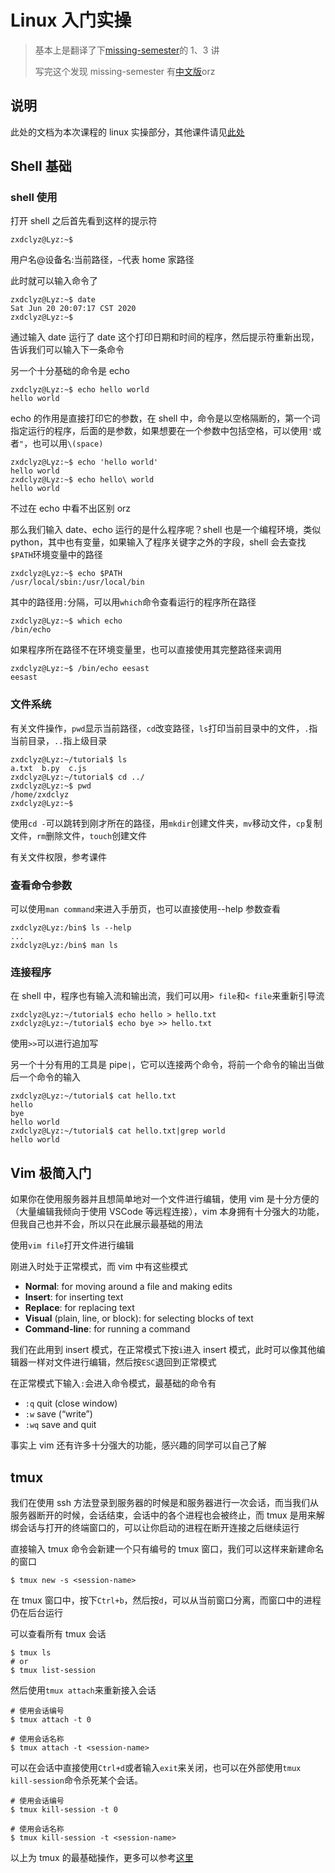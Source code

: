 # Linux 入门实操

> 基本上是翻译了下[missing-semester](https://missing.csail.mit.edu/2020)的 1、3 讲
>
> 写完这个发现 missing-semester 有[中文版](https://missing-semester-cn.github.io/)orz

## 说明

此处的文档为本次课程的 linux 实操部分，其他课件请见[此处](https://github.com/eesast/training2020/blob/master/basic_tool/linux-webserver)

## Shell 基础

### shell 使用

打开 shell 之后首先看到这样的提示符

```shell
zxdclyz@Lyz:~$
```

用户名@设备名:当前路径，`~`代表 home 家路径

此时就可以输入命令了

```shell
zxdclyz@Lyz:~$ date
Sat Jun 20 20:07:17 CST 2020
zxdclyz@Lyz:~$
```

通过输入 date 运行了 date 这个打印日期和时间的程序，然后提示符重新出现，告诉我们可以输入下一条命令

另一个十分基础的命令是 echo

```shell
zxdclyz@Lyz:~$ echo hello world
hello world
```

echo 的作用是直接打印它的参数，在 shell 中，命令是以空格隔断的，第一个词指定运行的程序，后面的是参数，如果想要在一个参数中包括空格，可以使用`'`或者`"`，也可以用`\(space)`

```shell
zxdclyz@Lyz:~$ echo 'hello world'
hello world
zxdclyz@Lyz:~$ echo hello\ world
hello world
```

不过在 echo 中看不出区别 orz

那么我们输入 date、echo 运行的是什么程序呢？shell 也是一个编程环境，类似 python，其中也有变量，如果输入了程序关键字之外的字段，shell 会去查找`$PATH`环境变量中的路径

```shell
zxdclyz@Lyz:~$ echo $PATH
/usr/local/sbin:/usr/local/bin
```

其中的路径用`:`分隔，可以用`which`命令查看运行的程序所在路径

```shell
zxdclyz@Lyz:~$ which echo
/bin/echo
```

如果程序所在路径不在环境变量里，也可以直接使用其完整路径来调用

```shell
zxdclyz@Lyz:~$ /bin/echo eesast
eesast
```

### 文件系统

有关文件操作，`pwd`显示当前路径，`cd`改变路径，`ls`打印当前目录中的文件，`.`指当前目录，`..`指上级目录

```shell
zxdclyz@Lyz:~/tutorial$ ls
a.txt  b.py  c.js
zxdclyz@Lyz:~/tutorial$ cd ../
zxdclyz@Lyz:~$ pwd
/home/zxdclyz
zxdclyz@Lyz:~$
```

使用`cd -`可以跳转到刚才所在的路径，用`mkdir`创建文件夹，`mv`移动文件，`cp`复制文件，`rm`删除文件，`touch`创建文件

有关文件权限，参考课件

### 查看命令参数

可以使用`man command`来进入手册页，也可以直接使用--help 参数查看

```shell
zxdclyz@Lyz:/bin$ ls --help
...
zxdclyz@Lyz:/bin$ man ls
```

### 连接程序

在 shell 中，程序也有输入流和输出流，我们可以用`> file`和`< file`来重新引导流

```shell
zxdclyz@Lyz:~/tutorial$ echo hello > hello.txt
zxdclyz@Lyz:~/tutorial$ echo bye >> hello.txt
```

使用`>>`可以进行追加写

另一个十分有用的工具是 pipe`|`，它可以连接两个命令，将前一个命令的输出当做后一个命令的输入

```shell
zxdclyz@Lyz:~/tutorial$ cat hello.txt
hello
bye
hello world
zxdclyz@Lyz:~/tutorial$ cat hello.txt|grep world
hello world
```

## Vim 极简入门

如果你在使用服务器并且想简单地对一个文件进行编辑，使用 vim 是十分方便的（大量编辑我倾向于使用 VSCode 等远程连接），vim 本身拥有十分强大的功能，但我自己也并不会，所以只在此展示最基础的用法

使用`vim file`打开文件进行编辑

刚进入时处于正常模式，而 vim 中有这些模式

- **Normal**: for moving around a file and making edits
- **Insert**: for inserting text
- **Replace**: for replacing text
- **Visual** (plain, line, or block): for selecting blocks of text
- **Command-line**: for running a command

我们在此用到 insert 模式，在正常模式下按`i`进入 insert 模式，此时可以像其他编辑器一样对文件进行编辑，然后按`ESC`退回到正常模式

在正常模式下输入`:`会进入命令模式，最基础的命令有

- `:q` quit (close window)
- `:w` save (“write”)
- `:wq` save and quit

事实上 vim 还有许多十分强大的功能，感兴趣的同学可以自己了解

## tmux

我们在使用 ssh 方法登录到服务器的时候是和服务器进行一次会话，而当我们从服务器断开的时候，会话结束，会话中的各个进程也会被终止，而 tmux 是用来解绑会话与打开的终端窗口的，可以让你启动的进程在断开连接之后继续运行

直接输入 tmux 命令会新建一个只有编号的 tmux 窗口，我们可以这样来新建命名的窗口

```shell
$ tmux new -s <session-name>
```

在 tmux 窗口中，按下`Ctrl+b`，然后按`d`，可以从当前窗口分离，而窗口中的进程仍在后台运行

可以查看所有 tmux 会话

```shell
$ tmux ls
# or
$ tmux list-session
```

然后使用`tmux attach`来重新接入会话

```shell
# 使用会话编号
$ tmux attach -t 0

# 使用会话名称
$ tmux attach -t <session-name>
```

可以在会话中直接使用`Ctrl+d`或者输入`exit`来关闭，也可以在外部使用`tmux kill-session`命令杀死某个会话。

```shell
# 使用会话编号
$ tmux kill-session -t 0

# 使用会话名称
$ tmux kill-session -t <session-name>
```

以上为 tmux 的最基础操作，更多可以参考[这里](http://www.ruanyifeng.com/blog/2019/10/tmux.html)
